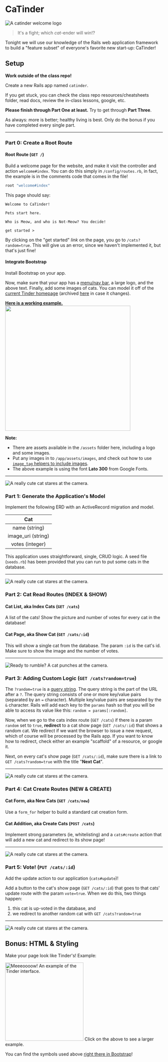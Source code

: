 # CaTinder

![A catinder welcome logo](assets/catinder-small.jpg)

> It's a fight; which *cat*-ender will win!?

Tonight we will use our knowledge of the Rails web application framework
to build a "feature subset" of everyone's favorite new start-up: 
CaTinder!

## Setup

**Work outside of the class repo!**

Create a new Rails app named `catinder`. 

If you get stuck, you can check the class repo resources/cheatsheets folder, read docs, review the in-class lessons, google, etc.

**Please finish through Part One at least.** Try to get through 
**Part Three**.

As always: more is better; healthy living is best. Only do the bonus if 
you have completed every single part.

---

### Part 0: Create a Root Route

#### Root Route (`GET /`)

Build a welcome page for the website, and make it visit the controller
and action `welcome#index`. You can do this simply in `/config/routes.rb`,
in fact, the example is in the comments code that comes in the file!

```ruby
root "welcome#index"
```

This page should say:

```
Welcome to CaTinder!

Pets start here.

Who is Meow, and who is Not-Meow? You decide!

get started >
```

By clicking on the "get started" *link* on the page, you go to 
`/cats?random=true`. This will give us an error, since we haven't 
implemented it, but that's just fine!

#### Integrate Bootstrap

Install Bootstrap on your app. 

Now, make sure that your app has a [menu/nav bar][nav], a large logo,
and the above text. Finally, add some images of cats. You can model 
it off of the [current Tinder homepage](https://www.gotinder.com) 
(archived [here](assets/tinder-page-example.png) in case it changes).

**[Here is a working example.<br><img src="https://i.imgur.com/ajb53G9.jpg" width="400px">](https://calm-depths-4274.herokuapp.com/)**

**Note:**

- There are assets available in the `/assets` folder here, including
  a logo and some images.
- Put any images in to `/app/assets/images`, and check out how to use 
  [`image_tag` helpers to include images](http://guides.rubyonrails.org/layouts_and_rendering.html#asset-tag-helpers).
- The above example is using the font **Lato 300** from Google Fonts.

---

![A really cute cat stares at the camera.](assets/cat-love.jpg)

### Part 1: Generate the Application's Model

Implement the following ERD with an ActiveRecord migration and model.

| Cat |
| :-: |
| name (string) |
| image_uri (string) |
| votes (integer) |

This application uses straightforward, single, CRUD logic. A
seed file (`seeds.rb`) has been provided that you can run to put some cats in the database.

---

![A really cute cat stares at the camera.](assets/cat-handsome.jpg)

### Part 2: Cat Read Routes (INDEX & SHOW)

#### Cat List, aka Index Cats (`GET /cats`)

A list of the cats! Show the picture and number of votes for every cat 
in the database!

#### Cat Page, aka Show Cat (`GET /cats/:id`)

This will show a single cat from the database. The param `:id` is the 
cat's id. Make sure to show the image and the number of votes.

---

![Ready to rumble? A cat punches at the camera.](assets/cat-hate.jpg)

### Part 3: Adding Custom Logic (`GET /cats?random=true`)

The `?random=true` is a [query string](https://en.wikipedia.org/wiki/Query_string).  The query string is the part of the URL after a `?`.  The query string consists of one or more key/value pairs (separated by an `=` character). Multiple key/value pairs are separated by the `&` character.  Rails will add each key to the `params` hash so that you will be able to access its value like this: `random = params[:random]`.

Now, when we go to the cats index route (`GET /cats`) if there is a param 
`random` set to `true`, **redirect** to a cat show page (`GET /cats/:id`) that shows a random cat. We redirect if we want the browser to issue a new request, which of course will be processed by the Rails app. If you want to know how to redirect, check either an example "scaffold" of a resource, or google it.

Next, on every cat's show page (`GET /cats/:id`), make sure there is a 
link to `GET /cats?random=true` with the title "**Next Cat**".

---

![A really cute cat stares at the camera.](assets/cat-cool.jpg)

### Part 4: Cat Create Routes (NEW & CREATE)

#### Cat Form, aka New Cats (`GET /cats/new`)

Use a `form_for` helper to build a standard cat creation form.

#### Cat Addition, aka Create Cats (`POST /cats`)

Implement strong parameters (ie, whitelisting) and a `cats#create`
action that will add a new cat and redirect to its show page!

---

![A really cute cat stares at the camera.](assets/cat-curious.jpg)

### Part 5: Vote! (`PUT /cats/:id`)

Add the update action to our application (`cats#update`)!

Add a button to the cat's show page (`GET /cats/:id`) that goes to that
cats' update route with the param `vote=true`. When we do this, two
things happen:

1. this cat is up-voted in the database, and
1. we redirect to another random cat with `GET /cats?random=true`

---

![A really cute cat stares at the camera.](assets/cat-cute.jpg)

## Bonus: HTML &amp; Styling

Make your page look like Tinder's! Example:

<img alt="Meeeoooow! An example of the Tinder interface." src="assets/tinder-large-example.png" height="250" />   
<caption>Click on the above to see a larger example.</caption>

You can find the symbols used above [right there in Bootstrap][glyphs]!

<!-- LINKS -->

[glyphs]:  http://getbootstrap.com/components/#glyphicons
[nav]:     http://getbootstrap.com/components/#navbar-fixed-top
[example]: https://github.com/h4w5/example_video_app/blob/master/app/controllers/music_videos_controller.rb#L16
